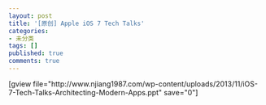 ```yaml
---
layout: post
title: '[原创] Apple iOS 7 Tech Talks'
categories:
- 未分类
tags: []
published: true
comments: true
---
```

<p><p>[gview file="http://www.njiang1987.com/wp-content/uploads/2013/11/iOS-7-Tech-Talks-Architecting-Modern-Apps.ppt" save="0"]</p>
</p>
